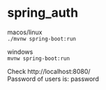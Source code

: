 # spring_auth

 macos/linux\
`./mvnw spring-boot:run`

windows\
`mvnw spring-boot:run`

Check http://localhost:8080/ \
Password of users is: password


